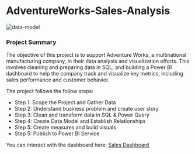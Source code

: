 # AdventureWorks-Sales-Analysis
![data-model](https://github.com/prof2022/AdventureWorks-Sales-Analysis/blob/Master/Images/19d19866-78a7-4be0-9c98-3cc0b51f6509.gif)

### Project Summary
The objective of this project is to support Adventure Works, a multinational manufacturing company, in their data analysis and visualization efforts.
This involves cleaning and preparing data in SQL, and building a Power BI dashboard to help the company track and visualize key metrics, including sales performance and customer behavior.

The project follows the follow steps:


* Step 1: Scope the Project and Gather Data
* Step 2: Understand business problem and create user story
* Step 3: Clean and transform data in SQL & Power Query
* Step 4: Create Data Model and Establish Relationships
* Step 5: Create measures and build visuals
* Step 5: Publish to Power BI Service

You can interact with the dashboard here: [Sales Dashboard](https://app.powerbi.com/view?r=eyJrIjoiZGMxNGU2NDUtYmMzNC00ODRjLTgzZjItZTlhY2YyMjc0ZTI5IiwidCI6ImYyMTUyYzc1LWUxMWUtNGM0My1iNTRjLWIyY2IwYzJkNTU2MCIsImMiOjZ9)
